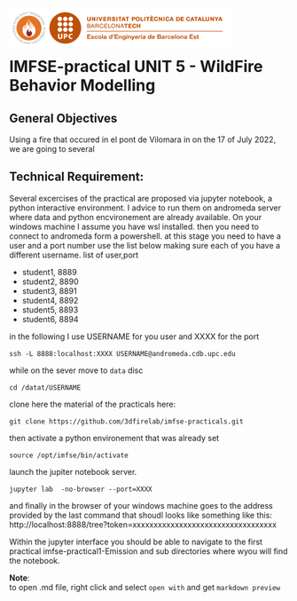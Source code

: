 <img style="float: left;" src="./imfse-practical1-Emission/images/logo.png" width="400"/> <br/><br/><br/>

# IMFSE-practical UNIT 5 - WildFire Behavior Modelling 

## General Objectives
Using a fire that occured in el pont de Vilomara in on the 17 of July 2022, we are going to several 

## Technical Requirement:
Several excercises of the practical are proposed via jupyter notebook, a python interactive environment.
I advice to run them on andromeda server where data and python encvironement are already available. 
On your windows machine I assume you have wsl installed.
then you need to connect to andromeda form a powershell.
at this stage you need to have a user and a port number
use the list below making sure each of you have a different username.
list of user,port
- student1, 8889
- student2, 8890
- student3, 8891
- student4, 8892
- student5, 8893
- student6, 8894

in the following I use USERNAME for you user and XXXX for the port
```
ssh -L 8888:localhost:XXXX USERNAME@andromeda.cdb.upc.edu
```
while on the sever move to `data` disc
```
cd /datat/USERNAME
```
clone here the material of the practicals here:
```
git clone https://github.com/3dfirelab/imfse-practicals.git
```
then activate a python environement that was already set
```
source /opt/imfse/bin/activate
```
launch the jupiter notebook server.
```
jupyter lab  -no-browser --port=XXXX
```
and finally in the browser of your windows machine goes to the address provided by the last command that shoudl looks like something like this:
http://localhost:8888/tree?token=xxxxxxxxxxxxxxxxxxxxxxxxxxxxxxxxxx

Within the jupyter interface you should be able to navigate to the first practical imfse-practical1-Emission and sub directories where wyou will find the notebook.

**Note**:   
to open .md file, right click and select  `open with` and get `markdown preview`